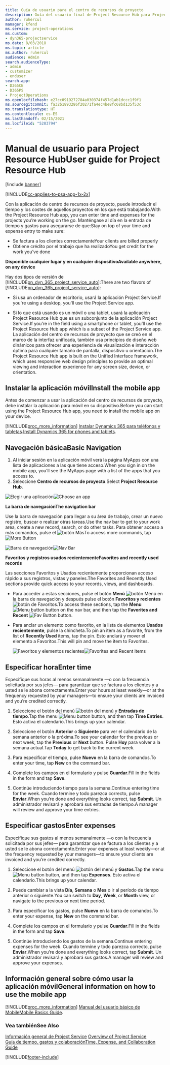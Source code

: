 ```yaml
---
title: Guía de usuario para el centro de recursos de proyecto
description: Guía del usuario final de Project Resource Hub para Project Service
author: ruhercul
manager: kfend
ms.service: project-operations
ms.custom:
- dyn365-projectservice
ms.date: 8/03/2018
ms.topic: article
ms.author: ruhercul
audience: Admin
search.audienceType:
- admin
- customizer
- enduser
search.app:
- D365CE
- D365PS
- ProjectOperations
ms.openlocfilehash: e27cc0919272784a030374f457d1ab1dccc1f9f1
ms.sourcegitcommit: fa32b1893286f20271fa4ec4be8fc68bd135f53c
ms.translationtype: HT
ms.contentlocale: es-ES
ms.lasthandoff: 02/15/2021
ms.locfileid: "5283794"
---
```

# <a name="user-guide-for-project-resource-hub"></a><span data-ttu-id="b674a-103">Manual de usuario para Project Resource Hub</span><span class="sxs-lookup"><span data-stu-id="b674a-103">User guide for Project Resource Hub</span></span>

[!include [banner](../includes/psa-now-project-operations.md)]

[!INCLUDE[cc-applies-to-psa-app-1x-2x](../includes/cc-applies-to-psa-app-1x-2x.md)]

<span data-ttu-id="b674a-104">Con la aplicación de centro de recursos de proyecto, puede introducir el tiempo y los costes de aquellos proyectos en los que está trabajando.</span><span class="sxs-lookup"><span data-stu-id="b674a-104">With the Project Resource Hub app, you can enter time and expenses for the projects you’re working on the go.</span></span> <span data-ttu-id="b674a-105">Manténgase al día en la entrada de tiempo y gastos para asegurarse de que:</span><span class="sxs-lookup"><span data-stu-id="b674a-105">Stay on top of your time and expense entry to make sure:</span></span>

- <span data-ttu-id="b674a-106">Se factura a los clientes correctamente</span><span class="sxs-lookup"><span data-stu-id="b674a-106">Your clients are billed properly</span></span>
- <span data-ttu-id="b674a-107">Obtiene crédito por el trabajo que ha realizado</span><span class="sxs-lookup"><span data-stu-id="b674a-107">You get credit for the work you’ve done</span></span>

<span data-ttu-id="b674a-108">**Disponible cualquier lugar y en cualquier dispositivo**</span><span class="sxs-lookup"><span data-stu-id="b674a-108">**Available anywhere, on any device**</span></span>

<span data-ttu-id="b674a-109">Hay dos tipos de versión de [!INCLUDE[pn_dyn_365_project_service_auto](../includes/pn-dyn-365-project-service-auto.md)]:</span><span class="sxs-lookup"><span data-stu-id="b674a-109">There are two flavors of [!INCLUDE[pn_dyn_365_project_service_auto](../includes/pn-dyn-365-project-service-auto.md)]:</span></span> 

- <span data-ttu-id="b674a-110">Si usa un ordenador de escritorio, usará la aplicación Project Service.</span><span class="sxs-lookup"><span data-stu-id="b674a-110">If you're using a desktop, you'll use the Project Service app.</span></span> 

- <span data-ttu-id="b674a-111">Si lo que está usando es un móvil o una tablet, usará la aplicación Project Resource Hub que es un subconjunto de la aplicación Project Service.</span><span class="sxs-lookup"><span data-stu-id="b674a-111">If you’re in the field using a smartphone or tablet, you’ll use the Project Resource Hub app which is a subset of the Project Service  app.</span></span> <span data-ttu-id="b674a-112">La aplicación del centro de recursos de proyecto que se creó en el marco de la interfaz unificada, también usa principios de diseño web dinámicos para ofrecer una experiencia de visualización e interacción óptima para cualquier tamaño de pantalla, dispositivo u orientación.</span><span class="sxs-lookup"><span data-stu-id="b674a-112">The Project Resource Hub app is built on the Unified Interface framework, which uses responsive web design principles to provide an optimal viewing and interaction experience for any screen size, device, or orientation.</span></span> 


## <a name="install-the-mobile-app"></a><span data-ttu-id="b674a-113">Instalar la aplicación móvil</span><span class="sxs-lookup"><span data-stu-id="b674a-113">Install the mobile app</span></span>
<span data-ttu-id="b674a-114">Antes de comenzar a usar la aplicación del centro de recursos de proyecto, debe instalar la aplicación para móvil en su dispositivo.</span><span class="sxs-lookup"><span data-stu-id="b674a-114">Before you can start using the Project Resource Hub app, you need to install the mobile app on your device.</span></span> 

[!INCLUDE[proc_more_information](../includes/proc-more-information.md)] <span data-ttu-id="b674a-115">[Instalar Dynamics 365 para teléfonos y tabletas](https://docs.microsoft.com/dynamics365/mobile-app/install-dynamics-365-for-phones-and-tablets).</span><span class="sxs-lookup"><span data-stu-id="b674a-115">[Install Dynamics 365 for phones and tablets](https://docs.microsoft.com/dynamics365/mobile-app/install-dynamics-365-for-phones-and-tablets).</span></span>

## <a name="basic-navigation"></a><span data-ttu-id="b674a-116">Navegación básica</span><span class="sxs-lookup"><span data-stu-id="b674a-116">Basic Navigation</span></span>
1.  <span data-ttu-id="b674a-117">Al iniciar sesión en la aplicación móvil verá la página MyApps con una lista de aplicaciones a las que tiene acceso.</span><span class="sxs-lookup"><span data-stu-id="b674a-117">When you sign in on the mobile app, you’ll see the MyApps page with a list of the apps that you access to.</span></span> 
2.  <span data-ttu-id="b674a-118">Seleccione **Centro de recursos de proyecto**.</span><span class="sxs-lookup"><span data-stu-id="b674a-118">Select **Project Resource Hub**.</span></span>

<span data-ttu-id="b674a-119">![Elegir una aplicación](media/chooseApp_1.png "Elegir una aplicación")</span><span class="sxs-lookup"><span data-stu-id="b674a-119">![Choose an app](media/chooseApp_1.png "Choose an app")</span></span>

<span data-ttu-id="b674a-120">**La barra de navegación**</span><span class="sxs-lookup"><span data-stu-id="b674a-120">**The navigation bar**</span></span>

<span data-ttu-id="b674a-121">Use la barra de navegación para llegar a su área de trabajo, crear un nuevo registro, buscar o realizar otras tareas.</span><span class="sxs-lookup"><span data-stu-id="b674a-121">Use the nav bar to get to your work area, create a new record, search, or do other tasks.</span></span> <span data-ttu-id="b674a-122">Para obtener acceso a más comandos, pulse el ![botón Más](media/MoreButton.png "Botón Más")</span><span class="sxs-lookup"><span data-stu-id="b674a-122">To access more commands, tap ![More Button](media/MoreButton.png "More Button")</span></span>

<span data-ttu-id="b674a-123">![Barra de navegación](media/NavBar_2.png "Barra de navegación")</span><span class="sxs-lookup"><span data-stu-id="b674a-123">![Nav Bar](media/NavBar_2.png "Nav Bar")</span></span>

<span data-ttu-id="b674a-124">**Favoritos y registros usados recientemente**</span><span class="sxs-lookup"><span data-stu-id="b674a-124">**Favorites and recently used records**</span></span>

<span data-ttu-id="b674a-125">Las secciones Favoritos y Usados recientemente proporcionan acceso rápido a sus registros, vistas y paneles.</span><span class="sxs-lookup"><span data-stu-id="b674a-125">The Favorites and Recently Used sections provide quick access to your records, views, and dashboards.</span></span> 

- <span data-ttu-id="b674a-126">Para acceder a estas secciones, pulse el botón **Menú** ![botón Menú](media/MenuButton.png "Botón de menú") en la barra de navegación y después pulse el botón **Favoritos y recientes** ![botón de Favoritos](media/FavButton.png "Botón Favoritos").</span><span class="sxs-lookup"><span data-stu-id="b674a-126">To access these sections, tap the **Menu** ![Menu button](media/MenuButton.png "Menu button") button on the nav bar, and then tap the **Favorites and Recent** ![Fav Button](media/FavButton.png "Fav Button") button.</span></span>

- <span data-ttu-id="b674a-127">Para anclar un elemento como favorito, en la lista de elementos **Usados recientemente**, pulse la chincheta.</span><span class="sxs-lookup"><span data-stu-id="b674a-127">To pin an item as a favorite, from the list of **Recently Used** items, tap the pin.</span></span> <span data-ttu-id="b674a-128">Esto anclará y mover el elemento a Favoritos.</span><span class="sxs-lookup"><span data-stu-id="b674a-128">This will pin and move the item to Favorites.</span></span>

  <span data-ttu-id="b674a-129">![Favoritos y elementos recientes](media/Favs_3.png "Favoritos y elementos recientes")</span><span class="sxs-lookup"><span data-stu-id="b674a-129">![Favorites and Recent items](media/Favs_3.png "Favorites and Recent items")</span></span>
 
## <a name="enter-time"></a><span data-ttu-id="b674a-130">Especificar hora</span><span class="sxs-lookup"><span data-stu-id="b674a-130">Enter time</span></span>
<span data-ttu-id="b674a-131">Especifique sus horas al menos semanalmente —o con la frecuencia solicitada por sus jefes— para garantizar que se factura a los clientes y a usted se le abona correctamente.</span><span class="sxs-lookup"><span data-stu-id="b674a-131">Enter your hours at least weekly—or at the frequency requested by your managers—to ensure your clients are invoiced and you’re credited correctly.</span></span>

1. <span data-ttu-id="b674a-132">Seleccione el botón del menú ![botón del menú](media/MenuButton.png "Botón de menú") y **Entradas de tiempo**.</span><span class="sxs-lookup"><span data-stu-id="b674a-132">Tap the menu ![Menu button](media/MenuButton.png "Menu button") button, and then tap **Time Entries**.</span></span> <span data-ttu-id="b674a-133">Esto activa el calendario.</span><span class="sxs-lookup"><span data-stu-id="b674a-133">This brings up your calendar.</span></span>

2. <span data-ttu-id="b674a-134">Seleccione el botón **Anterior** o **Siguiente** para ver el calendario de la semana anterior o la próxima.</span><span class="sxs-lookup"><span data-stu-id="b674a-134">To see your calendar for the previous or next week, tap the **Previous** or **Next** button.</span></span> <span data-ttu-id="b674a-135">Pulse **Hoy** para volver a la semana actual.</span><span class="sxs-lookup"><span data-stu-id="b674a-135">Tap **Today** to get back to the current week.</span></span>

3. <span data-ttu-id="b674a-136">Para especificar el tiempo, pulse **Nuevo** en la barra de comandos.</span><span class="sxs-lookup"><span data-stu-id="b674a-136">To enter your time, tap **New** on the command bar.</span></span> 

4. <span data-ttu-id="b674a-137">Complete los campos en el formulario y pulse **Guardar**.</span><span class="sxs-lookup"><span data-stu-id="b674a-137">Fill in the fields in the form and tap **Save**.</span></span>

5. <span data-ttu-id="b674a-138">Continúe introduciendo tiempo para la semana.</span><span class="sxs-lookup"><span data-stu-id="b674a-138">Continue entering time for the week.</span></span> <span data-ttu-id="b674a-139">Cuando termine y todo parezca correcto, pulse **Enviar**.</span><span class="sxs-lookup"><span data-stu-id="b674a-139">When you’re done and everything looks correct, tap **Submit**.</span></span> <span data-ttu-id="b674a-140">Un administrador revisará y aprobará sus entradas de tiempo.</span><span class="sxs-lookup"><span data-stu-id="b674a-140">A manager will review and approve your time entries.</span></span>

## <a name="enter-expenses"></a><span data-ttu-id="b674a-141">Especificar gastos</span><span class="sxs-lookup"><span data-stu-id="b674a-141">Enter expenses</span></span> 
<span data-ttu-id="b674a-142">Especifique sus gastos al menos semanalmente —o con la frecuencia solicitada por sus jefes— para garantizar que se factura a los clientes y a usted se le abona correctamente.</span><span class="sxs-lookup"><span data-stu-id="b674a-142">Enter your expenses at least weekly—or at the frequency requested by your managers—to ensure your clients are invoiced and you’re credited correctly.</span></span>

1. <span data-ttu-id="b674a-143">Seleccione el botón del menú ![botón del menú](media/MenuButton.png "Botón de menú") y **Gastos**.</span><span class="sxs-lookup"><span data-stu-id="b674a-143">Tap the menu ![Menu button](media/MenuButton.png "Menu button") button, and then tap **Expenses**.</span></span> <span data-ttu-id="b674a-144">Esto activa el calendario.</span><span class="sxs-lookup"><span data-stu-id="b674a-144">This brings up your calendar.</span></span>

2. <span data-ttu-id="b674a-145">Puede cambiar a la vista **Día**, **Semana** o **Mes** o ir al período de tiempo anterior o siguiente.</span><span class="sxs-lookup"><span data-stu-id="b674a-145">You can switch to **Day**, **Week**, or **Month** view, or navigate to the previous or next time period.</span></span> 

3. <span data-ttu-id="b674a-146">Para especificar los gastos, pulse **Nuevo** en la barra de comandos.</span><span class="sxs-lookup"><span data-stu-id="b674a-146">To enter your expense, tap **New** on the command bar.</span></span> 

4. <span data-ttu-id="b674a-147">Complete los campos en el formulario y pulse **Guardar**.</span><span class="sxs-lookup"><span data-stu-id="b674a-147">Fill in the fields in the form and tap **Save**.</span></span>

5. <span data-ttu-id="b674a-148">Continúe introduciendo los gastos de la semana.</span><span class="sxs-lookup"><span data-stu-id="b674a-148">Continue entering expenses for the week.</span></span> <span data-ttu-id="b674a-149">Cuando termine y todo parezca correcto, pulse **Enviar**.</span><span class="sxs-lookup"><span data-stu-id="b674a-149">When you’re done and everything looks correct, tap **Submit**.</span></span> <span data-ttu-id="b674a-150">Un administrador revisará y aprobará sus gastos.</span><span class="sxs-lookup"><span data-stu-id="b674a-150">A manager will review and approve your expenses.</span></span>

## <a name="general-information-on-how-to-use-the-mobile-app"></a><span data-ttu-id="b674a-151">Información general sobre cómo usar la aplicación móvil</span><span class="sxs-lookup"><span data-stu-id="b674a-151">General information on how to use the mobile app</span></span> 
[!INCLUDE[proc_more_information](../includes/proc-more-information.md)] <span data-ttu-id="b674a-152">[Manual del usuario básico de Mobile](https://docs.microsoft.com/dynamics365/mobile-app/dynamics-365-phones-tablets-users-guide)</span><span class="sxs-lookup"><span data-stu-id="b674a-152">[Mobile Basics Guide](https://docs.microsoft.com/dynamics365/mobile-app/dynamics-365-phones-tablets-users-guide).</span></span>

### <a name="see-also"></a><span data-ttu-id="b674a-153">Vea también</span><span class="sxs-lookup"><span data-stu-id="b674a-153">See Also</span></span>  
 <span data-ttu-id="b674a-154">[Información general de Project Service](../psa/overview.md) </span><span class="sxs-lookup"><span data-stu-id="b674a-154">[Overview of Project Service](../psa/overview.md) </span></span>  
 [<span data-ttu-id="b674a-155">Guía de tiempo, gastos y colaboración</span><span class="sxs-lookup"><span data-stu-id="b674a-155">Time, Expense, and Collaboration Guide</span></span>](../psa/time-expense-collaboration-guide.md)   
 


[!INCLUDE[footer-include](../includes/footer-banner.md)]